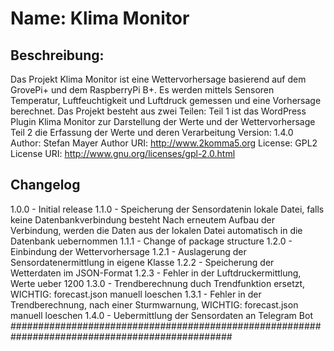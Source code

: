 # Name: 		Klima Monitor

## Beschreibung:	
Das Projekt Klima Monitor ist eine Wettervorhersage basierend auf dem GrovePi+ 
und dem RaspberryPi B+. Es werden mittels Sensoren Temperatur, Luftfeuchtigkeit und
Luftdruck gemessen und eine Vorhersage berechnet.
Das Projekt besteht aus zwei Teilen:
	Teil 1 ist das WordPress Plugin Klima Monitor zur Darstellung der Werte und der Wettervorhersage
	Teil 2 die Erfassung der Werte und deren Verarbeitung
Version: 		1.4.0
Author: 		Stefan Mayer
Author URI:	http://www.2komma5.org
License: 		GPL2
License URI: 	http://www.gnu.org/licenses/gpl-2.0.html
## Changelog 
1.0.0 - 	Initial release
1.1.0 - 	Speicherung der Sensordatenin lokale Datei, falls keine Datenbankverbindung besteht
      		Nach erneutem Aufbau der Verbindung, werden die Daten aus der lokalen Datei 
			    automatisch in die Datenbank uebernommen
1.1.1 -	Change of package structure
1.2.0 -	Einbindung der Wettervorhersage
1.2.1 -	Auslagerung der Sensordatenermittlung in eigene Klasse
1.2.2 -	Speicherung der Wetterdaten im JSON-Format
1.2.3 -	Fehler in der Luftdruckermittlung, Werte ueber 1200
1.3.0 -	Trendberechnung duch Trendfunktion ersetzt, WICHTIG: forecast.json manuell loeschen
1.3.1 -	Fehler in der Trendberechnung, nach einer Sturmwarnung, WICHTIG: forecast.json manuell loeschen
1.4.0 - Uebermittlung der Sensordaten an Telegram Bot
################################################################################################

